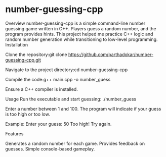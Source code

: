 # number-guessing-cpp

Overview
number-guessing-cpp is a simple command-line number guessing game written in C++. Players guess a random number, and the program provides hints. This project helped me practice C++ logic and random number generation while transitioning to low-level programming.
Installation

Clone the repository:git clone https://github.com/parthadokar/number-guessing-cpp.git


Navigate to the project directory:cd number-guessing-cpp


Compile the code:g++ main.cpp -o number_guess


Ensure a C++ compiler is installed.

Usage
Run the executable and start guessing:
./number_guess


Enter a number between 1 and 100.
The program will indicate if your guess is too high or too low.

Example:
Enter your guess: 50
Too high! Try again.

Features

Generates a random number for each game.
Provides feedback on guesses.
Simple console-based gameplay.
